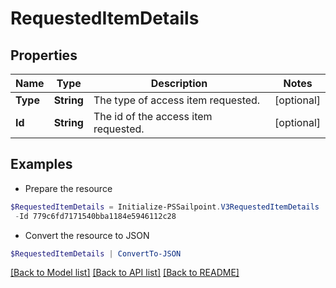 # RequestedItemDetails
## Properties

Name | Type | Description | Notes
------------ | ------------- | ------------- | -------------
**Type** | **String** | The type of access item requested. | [optional] 
**Id** | **String** | The id of the access item requested. | [optional] 

## Examples

- Prepare the resource
```powershell
$RequestedItemDetails = Initialize-PSSailpoint.V3RequestedItemDetails  -Type ENTITLEMENT `
 -Id 779c6fd7171540bba1184e5946112c28
```

- Convert the resource to JSON
```powershell
$RequestedItemDetails | ConvertTo-JSON
```

[[Back to Model list]](../README.md#documentation-for-models) [[Back to API list]](../README.md#documentation-for-api-endpoints) [[Back to README]](../README.md)

